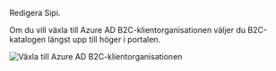 Redigera Sipi.

Om du vill växla till Azure AD B2C-klientorganisationen väljer du B2C-katalogen längst upp till höger i portalen.

![Växla till Azure AD B2C-klientorganisationen](./media/active-directory-b2c-switch-b2c-tenant/switch-to-b2c-tenant.png)
